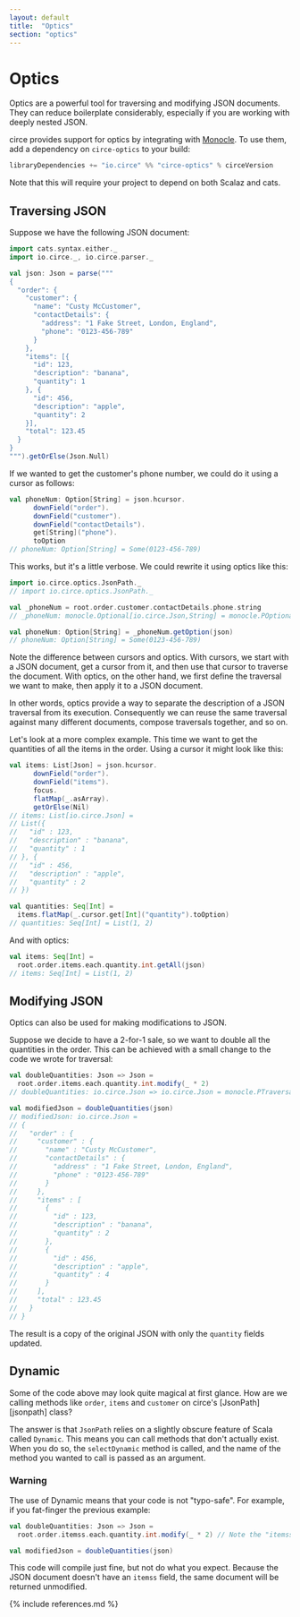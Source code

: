 ```yaml
---
layout: default
title:  "Optics"
section: "optics"
---
```


# Optics

Optics are a powerful tool for traversing and modifying JSON documents. They can reduce boilerplate 
considerably, especially if you are working with deeply nested JSON.

circe provides support for optics by integrating with [Monocle](monocle). To use them, add a
dependency on `circe-optics` to your build:

```scala
libraryDependencies += "io.circe" %% "circe-optics" % circeVersion
```

Note that this will require your project to depend on both Scalaz and cats.

## Traversing JSON

Suppose we have the following JSON document:

```scala
import cats.syntax.either._
import io.circe._, io.circe.parser._

val json: Json = parse("""
{
  "order": {
    "customer": {
      "name": "Custy McCustomer",
      "contactDetails": {
        "address": "1 Fake Street, London, England",
        "phone": "0123-456-789"
      }
    },
    "items": [{
      "id": 123,
      "description": "banana",
      "quantity": 1
    }, {
      "id": 456,
      "description": "apple",
      "quantity": 2
    }],
    "total": 123.45
  }
}
""").getOrElse(Json.Null)
```

If we wanted to get the customer's phone number, we could do it using a cursor as follows:

```scala
val phoneNum: Option[String] = json.hcursor.
      downField("order").
      downField("customer").
      downField("contactDetails").
      get[String]("phone").
      toOption
// phoneNum: Option[String] = Some(0123-456-789)
```

This works, but it's a little verbose. We could rewrite it using optics like this:

```scala
import io.circe.optics.JsonPath._
// import io.circe.optics.JsonPath._

val _phoneNum = root.order.customer.contactDetails.phone.string
// _phoneNum: monocle.Optional[io.circe.Json,String] = monocle.POptional$$anon$1@66c6dfab

val phoneNum: Option[String] = _phoneNum.getOption(json)
// phoneNum: Option[String] = Some(0123-456-789)
```

Note the difference between cursors and optics. With cursors, we start with a JSON document, get a 
cursor from it, and then use that cursor to traverse the document. With optics, on the other hand, 
we first define the traversal we want to make, then apply it to a JSON document.

In other words, optics provide a way to separate the description of a JSON traversal from its
execution. Consequently we can reuse the same traversal against many different documents, compose
traversals together, and so on.

Let's look at a more complex example. This time we want to get the quantities of all the
items in the order. Using a cursor it might look like this:

```scala
val items: List[Json] = json.hcursor.
      downField("order").
      downField("items").
      focus.
      flatMap(_.asArray).
      getOrElse(Nil)
// items: List[io.circe.Json] =
// List({
//   "id" : 123,
//   "description" : "banana",
//   "quantity" : 1
// }, {
//   "id" : 456,
//   "description" : "apple",
//   "quantity" : 2
// })

val quantities: Seq[Int] =
  items.flatMap(_.cursor.get[Int]("quantity").toOption)
// quantities: Seq[Int] = List(1, 2)
```

And with optics:

```scala
val items: Seq[Int] = 
  root.order.items.each.quantity.int.getAll(json)
// items: Seq[Int] = List(1, 2)
```

## Modifying JSON

Optics can also be used for making modifications to JSON.

Suppose we decide to have a 2-for-1 sale, so we want to double all the quantities in the order. This
can be achieved with a small change to the code we wrote for traversal:

```scala
val doubleQuantities: Json => Json = 
  root.order.items.each.quantity.int.modify(_ * 2)
// doubleQuantities: io.circe.Json => io.circe.Json = monocle.PTraversal$$Lambda$3379/2026257443@4bddb2ab

val modifiedJson = doubleQuantities(json)
// modifiedJson: io.circe.Json =
// {
//   "order" : {
//     "customer" : {
//       "name" : "Custy McCustomer",
//       "contactDetails" : {
//         "address" : "1 Fake Street, London, England",
//         "phone" : "0123-456-789"
//       }
//     },
//     "items" : [
//       {
//         "id" : 123,
//         "description" : "banana",
//         "quantity" : 2
//       },
//       {
//         "id" : 456,
//         "description" : "apple",
//         "quantity" : 4
//       }
//     ],
//     "total" : 123.45
//   }
// }
```

The result is a copy of the original JSON with only the `quantity` fields updated.

## Dynamic

Some of the code above may look quite magical at first glance. How are we calling methods like
`order`, `items` and `customer` on circe's [JsonPath][jsonpath] class?

The answer is that `JsonPath` relies on a slightly obscure feature of Scala called `Dynamic`. This
means you can call methods that don't actually exist. When you do so, the `selectDynamic` method is
called, and the name of the method you wanted to call is passed as an argument.

### Warning

The use of Dynamic means that your code is not "typo-safe". For example, if you fat-finger the previous
example:

```scala
val doubleQuantities: Json => Json =
  root.order.itemss.each.quantity.int.modify(_ * 2) // Note the "itemss" typo

val modifiedJson = doubleQuantities(json)
```

This code will compile just fine, but not do what you expect. Because the JSON document doesn't have
an `itemss` field, the same document will be returned unmodified.

{% include references.md %}
